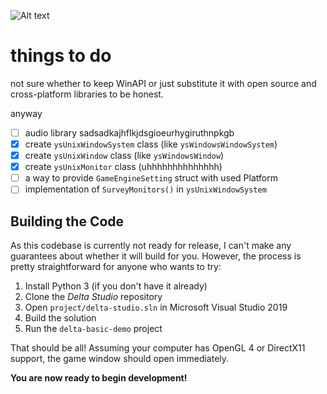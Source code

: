 ![Alt text](docs/public/banner_v2.png?raw=true)

# things to do 
not sure whether to keep WinAPI or just substitute it with open source and cross-platform libraries to be honest.

anyway
- [ ] audio library sadsadkajhflkjdsgioeurhygiruthnpkgb
- [x] create `ysUnixWindowSystem` class (like `ysWindowsWindowSystem`)
- [x] create `ysUnixWindow` class (like `ysWindowsWindow`)
- [x] create `ysUnixMonitor` class (uhhhhhhhhhhhhhh)
- [ ] a way to provide `GameEngineSetting` struct with used Platform
- [ ] implementation of `SurveyMonitors()` in `ysUnixWindowSystem`
## Building the Code

As this codebase is currently not ready for release, I can't make any guarantees about whether it will build for you. However, the process is pretty straightforward for anyone who wants to try:

1. Install Python 3 (if you don't have it already)
2. Clone the *Delta Studio* repository
3. Open ```project/delta-studio.sln``` in Microsoft Visual Studio 2019
4. Build the solution
5. Run the ```delta-basic-demo``` project

That should be all! Assuming your computer has OpenGL 4 or DirectX11 support, the game window should open immediately.

**You are now ready to begin development!**
